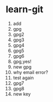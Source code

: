 # learn-git
1. add
2. gpg
3. gpg2
4. gpg3
5. gpg4
6. gpg5
7. gpg6
8. gpg,yes!
9. new gpg
10. why email error?
11. test again
12. gpg7
13. gpg8
14. new key